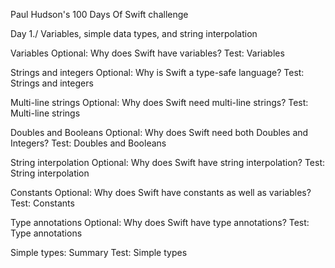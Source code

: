 Paul Hudson's 100 Days Of Swift challenge 


Day 1./ Variables, simple data types, and string interpolation

Variables
Optional: Why does Swift have variables?
Test: Variables

Strings and integers
Optional: Why is Swift a type-safe language?
Test: Strings and integers

Multi-line strings
Optional: Why does Swift need multi-line strings?
Test: Multi-line strings

Doubles and Booleans
Optional: Why does Swift need both Doubles and Integers?
Test: Doubles and Booleans

String interpolation
Optional: Why does Swift have string interpolation?
Test: String interpolation

Constants
Optional: Why does Swift have constants as well as variables?
Test: Constants

Type annotations
Optional: Why does Swift have type annotations?
Test: Type annotations

Simple types: Summary
Test: Simple types

